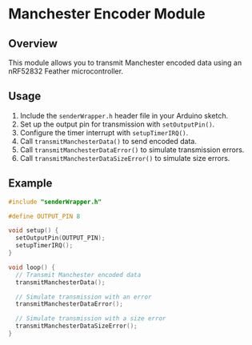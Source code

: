 # Manchester Encoder Module

## Overview
This module allows you to transmit Manchester encoded data using an nRF52832 Feather microcontroller.

## Usage
1. Include the `senderWrapper.h` header file in your Arduino sketch.
2. Set up the output pin for transmission with `setOutputPin()`.
3. Configure the timer interrupt with `setupTimerIRQ()`.
4. Call `transmitManchesterData()` to send encoded data.
5. Call `transmitManchesterDataError()` to simulate transmission errors.
6. Call `transmitManchesterDataSizeError()` to simulate size errors.

## Example
```c
#include "senderWrapper.h"

#define OUTPUT_PIN 8

void setup() {
  setOutputPin(OUTPUT_PIN);
  setupTimerIRQ(); 
}

void loop() {
  // Transmit Manchester encoded data
  transmitManchesterData();

  // Simulate transmission with an error
  transmitManchesterDataError();

  // Simulate transmission with a size error
  transmitManchesterDataSizeError();
}
```
